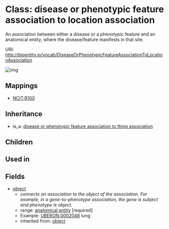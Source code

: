 # Class: disease or phenotypic feature association to location association


An association between either a disease or a phenotypic feature and an anatomical entity, where the disease/feature manifests in that site.

URI: http://bioentity.io/vocab/DiseaseOrPhenotypicFeatureAssociationToLocationAssociation

![img](http://yuml.me/diagram/nofunky/class/\[DiseaseOrPhenotypicFeatureAssociationToThingAssociation]^-\[DiseaseOrPhenotypicFeatureAssociationToLocationAssociation],%20\[DiseaseOrPhenotypicFeatureAssociationToLocationAssociation]-%20object>\[AnatomicalEntity],%20)
## Mappings

 * [NCIT:R100](http://purl.obolibrary.org/obo/NCIT_R100)
## Inheritance

 *  is_a: [disease or phenotypic feature association to thing association](DiseaseOrPhenotypicFeatureAssociationToThingAssociation.md)
## Children

## Used in

## Fields

 * _[object](object.md)_
    * _connects an association to the object of the association. For example, in a gene-to-phenotype association, the gene is subject and phenotype is object._
    * range: [anatomical entity](AnatomicalEntity.md) [required]
    * Example: [UBERON:0002048](http://purl.obolibrary.org/obo/UBERON_0002048) lung
    * inherited from: [object](object.md)
